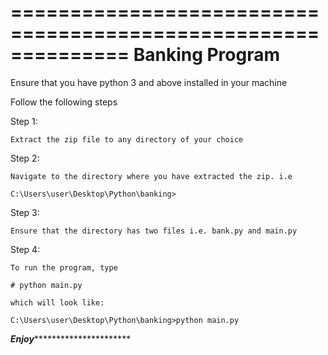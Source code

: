 ==============================================================
			Banking Program
==============================================================

Ensure that you have python 3 and above installed in your machine

Follow the following steps 

Step 1:
	
	Extract the zip file to any directory of your choice

Step 2: 
	
	Navigate to the directory where you have extracted the zip. i.e

	C:\Users\user\Desktop\Python\banking>

Step 3:
	
	Ensure that the directory has two files i.e. bank.py and main.py


Step 4:

	To run the program, type

	# python main.py

	which will look like: 

	C:\Users\user\Desktop\Python\banking>python main.py


*****************Enjoy***************************************

